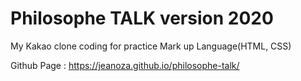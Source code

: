 # Philosophe TALK version 2020

My Kakao clone coding for practice Mark up Language(HTML, CSS)

Github Page : https://jeanoza.github.io/philosophe-talk/
